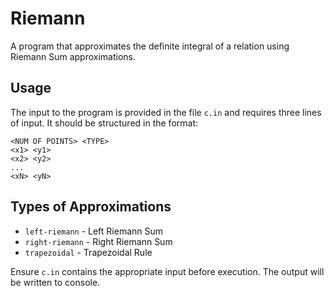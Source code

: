 # Riemann
A program that approximates the definite integral of a relation using Riemann Sum approximations.

## Usage
The input to the program is provided in the file `c.in` and requires three lines of input. It should be structured in the format:

```
<NUM OF POINTS> <TYPE>
<x1> <y1>
<x2> <y2>
...
<xN> <yN>
```

## Types of Approximations
- `left-riemann` - Left Riemann Sum
- `right-riemann` - Right Riemann Sum
- `trapezoidal` - Trapezoidal Rule

Ensure `c.in` contains the appropriate input before execution. The output will be written to console. 
